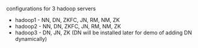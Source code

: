 configurations for 3 hadoop servers
<ul>
  <li>hadoop1 - NN, DN, ZKFC, JN, RM, NM, ZK</li>
<li>hadoop2 - NN, DN, ZKFC, JN, RM, NM, ZK</li>
<li>hadoop3 - DN, JN, ZK (DN will be installed later for demo of adding DN dynamically)</li>
  </ul>

